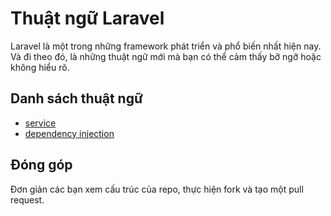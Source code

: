# Thuật ngữ Laravel

Laravel là một trong những framework phát triển và phổ biến nhất hiện nay. Và đi theo đó, là những thuật ngữ mới mà bạn có thể cảm thấy bỡ ngỡ hoặc không hiểu rõ.

## Danh sách thuật ngữ

* [service](data/service.md)
* [dependency injection](data/dependency_injection.md)

## Đóng góp

Đơn giản các bạn xem cấu trúc của repo, thực hiện fork và tạo một pull request.
